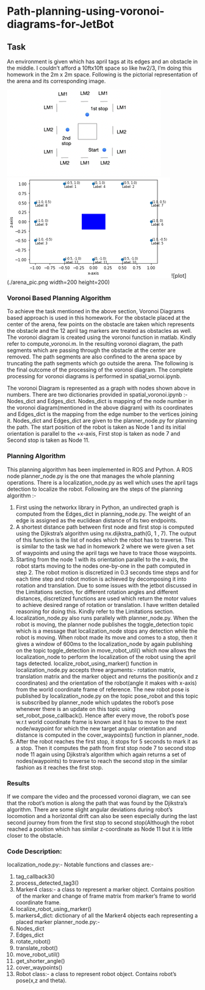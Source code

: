 # Path-planning-using-voronoi-diagrams-for-JetBot

## Task
An environment is given which has april tags at its edges and an obstacle in the middle. I couldn’t afford a 10ftx10ft space so like hw2/3, I’m doing this homework in the 2m x 2m space. Following is the pictorial representation of the arena and its corresponding image.

![plot](./layout.png)      ![plot](./arena_hw4_graph.png)   ![plot](./arena_pic.png width=200 height=200) 

### Voronoi Based Planning Algorithm
To achieve the task mentioned in the above section, Voronoi Diagrams based approach is used in this homework. For the obstacle placed at the center of the arena, few points on the obstacle are taken which represents the obstacle and the 12 april tag markers are treated as obstacles as well. The voronoi diagram is created using the voronoi function in matlab. Kindly refer to compute_voronoi.m. In the resulting voronoi diagram, the path segments which are passing through the obstacle at the center are removed. The path segments are also confined to the arena space by truncating the path segments which go outside the arena. The following is the final outcome of the processing of the voronoi diagram. The complete processing for voronoi diagrams is performed in spatial_vornoi.ipynb.

The voronoi Diagram is represented as a graph with nodes shown above in numbers. There are two dictionaries provided in spatial_voronoi.ipynb :- Nodes_dict and Edges_dict. Nodes_dict is mapping of the node number in the voronoi diagram(mentioned in the above diagram) with its coordinates and Edges_dict is the mapping from the edge number to the vertices joining it.
Nodes_dict and Edges_dict are given to the planner_node.py for planning the path. The start position of the robot is taken as Node 1 and its initial orientation is parallel to the +x-axis, First stop is taken as node 7 and Second stop is taken as Node 11.

### Planning Algorithm
This planning algorithm has been implemented in ROS and Python. A ROS node planner_node.py is the one that manages the whole planning operations. There is a localization_node.py as well which uses the april tags detection to localize the robot.
Following are the steps of the planning algorithm :-
1. First using the networkx library in Python, an undirected graph is computed from the
Edges_dict in planning_node.py. The weight of an edge is assigned as the euclidean
distance of its two endpoints.
2. A shortest distance path between first node and first stop is computed using the
Djikstra’s algorithm using nx.dijkstra_path(G, 1 , 7). The output of this function is the list of nodes which the robot has to traverse. This is similar to the task we had in homework 2 where we were given a set of waypoints and using the april tags we have to trace those waypoints.
3. Starting from the node 1 with its orientation parallel to the x-axis, the robot starts moving to the nodes one-by-one in the path computed in step 2. The robot motion is discretized in 0.3 seconds time steps and for each time step and robot motion is achieved by decomposing it into rotation and translation. Due to some issues with the jetbot discussed in the Limitations section, for different rotation angles and different distances, discretized functions are used which return the motor values to achieve desired range of rotation or translation. I have written detailed reasoning for doing this. Kindly refer to the Limitations section.
4. localization_node.py also runs parallely with planner_node.py. When the robot is moving, the planner node publishes the toggle_detection topic which is a message that localization_node stops any detection while the robot is moving. When robot made its move and comes to a stop, then it gives a window of 600ms to the localization_node by again publishing on the topic toggle_detection in move_robot_util() which now allows the localization_node to perform the localization of the robot using the april tags detected. localize_robot_using_marker() function in localization_node.py accepts three arguments:- rotation matrix, translation matrix and the marker object and returns the position(x and z coordinates) and the orientation of the robot(angle it makes with x-axis) from the world coordinate frame of reference. The new robot pose is published by localization_node.py on the topic pose_robot and this topic is subscribed by planner_node which updates the robot’s pose whenever there is an update on this topic using set_robot_pose_callback(). Hence after every move, the robot’s pose w.r.t world coordinate frame is known and it has to move to the next node/waypoint for which the new target angular orientation and distance is computed in the cover_waypoints() function in planner_node.
5. After the robot reaches the first stop, it stops for 5 seconds to mark it as a stop. Then it computes the path from first stop node 7 to second stop node 11 again using Djikstra’s algorithm which again returns a set of nodes(waypoints) to traverse to reach the second stop in the similar fashion as it reaches the first stop.

### Results

If we compare the video and the processed voronoi diagram, we can see that the robot’s motion is along the path that was found by the Djikstra’s algorithm. There are some slight angular deviations during robot’s locomotion and a horizontal drift can also be seen especially during the last second journey from from the first stop to second stop(Although the robot reached a position which has similar z-coordinate as Node 11 but it is little closer to the obstacle.


### Code Description:
localization_node.py:- Notable functions and classes are:-
1. tag_callback3()
2. process_detected_tag3()
3. Marker4 class:- a class to represent a marker object. Contains position of the marker
and change of frame matrix from marker’s frame to world coordinate frame.
4. localize_robot_using_marker()
5. markers4_dict: dictionary of all the Marker4 objects each representing a placed marker
planner_node.py:-
1. Nodes_dict
2. Edges_dict
3. rotate_robot()
4. translate_robot()
5. move_robot_util()
6. get_shorter_angle()
7. cover_waypoints()
8. Robot class:- a class to represent robot object. Contains robot’s pose(x,z and theta).
